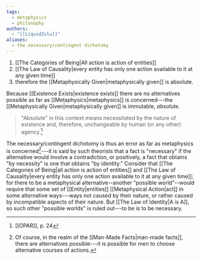 ```yaml
---
tags:
  - metaphysics
  - philosophy
authors:
  - "[[LiquidZulu]]"
aliases:
  - the necessary/contingent dichotomy
---
```

1. [[The Categories of Being|All action is action of entities]]
2. [[The Law of Causality|every entity has only one action available to it at any given time]]
3. therefore the [[Metaphysically Given|metaphysically given]] is absolute.

Because [[Existence Exists|existence exists]] there are no alternatives possible as far as [[Metaphysics|metaphysics]] is concerned---the [[Metaphysically Given|metaphysically given]] is immutable, *absolute*.

>"Absolute" in this context means necessitated by the nature of existence and, therefore, unchangeable by human (or any other) agency.[^1]

The necessary/contingent dichotomy is thus an error as far as metaphysics is concerned[^2]---it is said by such theorists that a fact is "necessary" if the alternative would involve a contradiction, or positively, a fact that obtains "by necessity" is one that obtains "by identity." Consider that [[The Categories of Being|all action is action of entities]] and [[The Law of Causality|every entity has only one action available to it at any given time]]; for there to be a metaphysical alternative--another "possible world"--would require that some set of [[Entity|entities]] [[Metaphysical Action|act]] in some alternative ways---ways not caused by their nature, or rather caused by incompatible aspects of their nature. But [[The Law of Identity|A is A]], so such other "possible worlds" is ruled out---to be *is* to be necessary.

[^1]: [[OPAR]], p. 24
[^2]: Of course, in the realm of the [[Man-Made Facts|man-made facts]], there are alternatives possible---it is possible for men to choose alternative courses of actions.